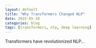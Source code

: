 ```yaml
---
layout: default
title: "Why Transformers Changed NLP"
date: 2025-05-10
categories: blog
tags: [transformers, nlp, deep learning]
---
```


Transformers have revolutionized NLP...
